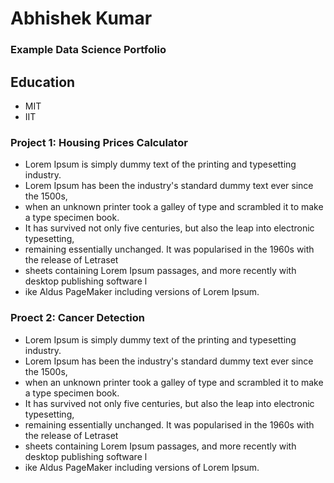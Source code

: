 # Abhishek Kumar
### Example Data Science Portfolio
## Education
 - MIT
 - IIT
 
### Project 1: Housing Prices Calculator
- Lorem Ipsum is simply dummy text of the printing and typesetting industry. 
- Lorem Ipsum has been the industry's standard dummy text ever since the 1500s,
- when an unknown printer took a galley of type and scrambled it to make a type specimen book. 
- It has survived not only five centuries, but also the leap into electronic typesetting, 
- remaining essentially unchanged. It was popularised in the 1960s with the release of Letraset 
- sheets containing Lorem Ipsum passages, and more recently with desktop publishing software l
- ike Aldus PageMaker including versions of Lorem Ipsum.

### Proect 2: Cancer Detection
- Lorem Ipsum is simply dummy text of the printing and typesetting industry. 
- Lorem Ipsum has been the industry's standard dummy text ever since the 1500s,
- when an unknown printer took a galley of type and scrambled it to make a type specimen book. 
- It has survived not only five centuries, but also the leap into electronic typesetting, 
- remaining essentially unchanged. It was popularised in the 1960s with the release of Letraset 
- sheets containing Lorem Ipsum passages, and more recently with desktop publishing software l
- ike Aldus PageMaker including versions of Lorem Ipsum.

